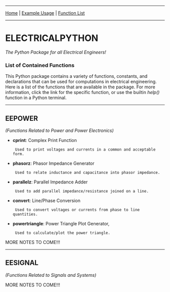 
---

[Home](https://engineerjoe440.github.io/ELECTRICALPYTHON/index)
 | 
[Example Usage](https://engineerjoe440.github.io/ELECTRICALPYTHON/example)
 | 
[Function List](https://engineerjoe440.github.io/ELECTRICALPYTHON/functionlist)

---

# ELECTRICALPYTHON
*The Python Package for all Electrical Engineers!*

### List of Contained Functions
This Python package contains a variety of functions, constants, and declarations
that can be used for computations in electrical engineering. Here is a list of
the functions that are available in the package. For more information, click the
link for the specific function, or use the builtin *help()* function in a Python
terminal.

---

## EEPOWER
*(Functions Related to Power and Power Electronics)*

 - **cprint**: Complex Print Function
 
        Used to print voltages and currents in a common and acceptable form.
 - **phasorz**: Phasor Impedance Generator
 
        Used to relate inductance and capacitance into phasor impedance.
 - **parallelz**: Parallel Impedance Adder
 
        Used to add parallel impedance/resistance joined on a line.
 - **convert**: Line/Phase Conversion
 
        Used to convert voltages or currents from phase to line quantities.
 - **powertriangle**: Power Triangle Plot Generator,
 
        Used to calculate/plot the power triangle.
 
 MORE NOTES TO COME!!!

---

## EESIGNAL
*(Functions Related to Signals and Systems)*

MORE NOTES TO COME!!!

